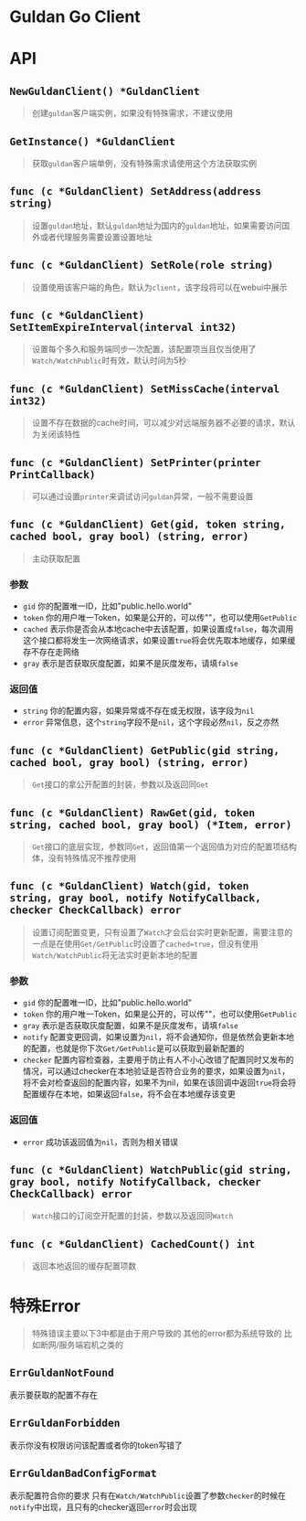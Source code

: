 # Guldan Go Client

# API

## `NewGuldanClient() *GuldanClient`
> 创建`guldan`客户端实例，如果没有特殊需求，不建议使用

## `GetInstance() *GuldanClient`
> 获取`guldan`客户端单例，没有特殊需求请使用这个方法获取实例

## `func (c *GuldanClient) SetAddress(address string)`
> 设置`guldan`地址，默认`guldan`地址为国内的`guldan`地址，如果需要访问国外或者代理服务需要设置设置地址

## `func (c *GuldanClient) SetRole(role string)`
> 设置使用该客户端的角色，默认为`client`，该字段将可以在webui中展示

## `func (c *GuldanClient) SetItemExpireInterval(interval int32)`
> 设置每个多久和服务端同步一次配置，该配置项当且仅当使用了`Watch/WatchPublic`时有效，默认时间为5秒

## `func (c *GuldanClient) SetMissCache(interval int32)`
> 设置不存在数据的cache时间，可以减少对远端服务器不必要的请求，默认为关闭该特性

## `func (c *GuldanClient) SetPrinter(printer PrintCallback)`
> 可以通过设置`printer`来调试访问`guldan`异常，一般不需要设置

## `func (c *GuldanClient) Get(gid, token string, cached bool, gray bool) (string, error)`
> 主动获取配置

### 参数

- `gid` 你的配置唯一ID，比如"public.hello.world"
- `token` 你的用户唯一Token，如果是公开的，可以传""，也可以使用`GetPublic`
- `cached` 表示你是否会从本地cache中去该配置，如果设置成`false`，每次调用这个接口都将发生一次网络请求，如果设置`true`将会优先取本地缓存，如果缓存不存在走网络
- `gray` 表示是否获取灰度配置，如果不是灰度发布，请填`false`

### 返回值
- `string` 你的配置内容，如果异常或不存在或无权限，该字段为`nil`
- `error`  异常信息，这个`string`字段不是`nil`，这个字段必然`nil`，反之亦然

## `func (c *GuldanClient) GetPublic(gid string, cached bool, gray bool) (string, error)`
> `Get`接口的拿公开配置的封装，参数以及返回同`Get`

## `func (c *GuldanClient) RawGet(gid, token string, cached bool, gray bool) (*Item, error)`
> `Get`接口的底层实现，参数同`Get`，返回值第一个返回值为对应的配置项结构体，没有特殊情况不推荐使用

## `func (c *GuldanClient) Watch(gid, token string, gray bool, notify NotifyCallback, checker CheckCallback) error`
> 设置订阅配置变更，只有设置了`Watch`才会后台实时更新配置，需要注意的一点是在使用`Get/GetPublic`时设置了`cached=true`，但没有使用`Watch/WatchPublic`将无法实时更新本地的配置

### 参数

- `gid` 你的配置唯一ID，比如"public.hello.world"
- `token` 你的用户唯一Token，如果是公开的，可以传""，也可以使用`GetPublic`
- `gray` 表示是否获取灰度配置，如果不是灰度发布，请填`false`
- `notify` 配置变更回调，如果设置为`nil`，将不会通知你，但是依然会更新本地的配置，也就是你下次`Get/GetPublic`是可以获取到最新配置的
- `checker` 配置内容检查器，主要用于防止有人不小心改错了配置同时又发布的情况，可以通过checker在本地验证是否符合业务的要求，如果设置为`nil`，将不会对检查返回的配置内容，如果不为nil，如果在该回调中返回`true`将会将配置缓存在本地，如果返回`false`，将不会在本地缓存该变更

### 返回值
- `error` 成功该返回值为`nil`，否则为相关错误

## `func (c *GuldanClient) WatchPublic(gid string, gray bool, notify NotifyCallback, checker CheckCallback) error`
> `Watch`接口的订阅空开配置的封装，参数以及返回同`Watch`

## `func (c *GuldanClient) CachedCount() int`
> 返回本地返回的缓存配置项数

# 特殊Error

> 特殊错误主要以下3中都是由于用户导致的 其他的error都为系统导致的 比如断网/服务端宕机之类的

## `ErrGuldanNotFound`
表示要获取的配置不存在

## `ErrGuldanForbidden`
表示你没有权限访问该配置或者你的token写错了

## `ErrGuldanBadConfigFormat`
表示配置符合你的要求 只有在`Watch/WatchPublic`设置了参数`checker`的时候在`notify`中出现，且只有的checker返回`error`时会出现
